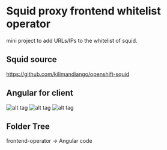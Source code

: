 # Squid proxy frontend whitelist operator
mini project to add URLs/IPs to the whitelist of squid.

## Squid source
<a>https://github.com/kilimandjango/openshift-squid</a>

## Angular for client
![alt tag](https://github.com/orel1212/MyWorks/blob/main/Angular/Squid_frontend/%E2%80%8F%E2%80%8Fhome.PNG)
![alt tag](https://github.com/orel1212/MyWorks/blob/main/Angular/Squid_frontend/%E2%80%8F%E2%80%8Fadd_to_list.PNG)
![alt tag](https://github.com/orel1212/MyWorks/blob/main/Angular/Squid_frontend/about.PNG)

## Folder Tree
frontend-operator -> Angular code<br>

